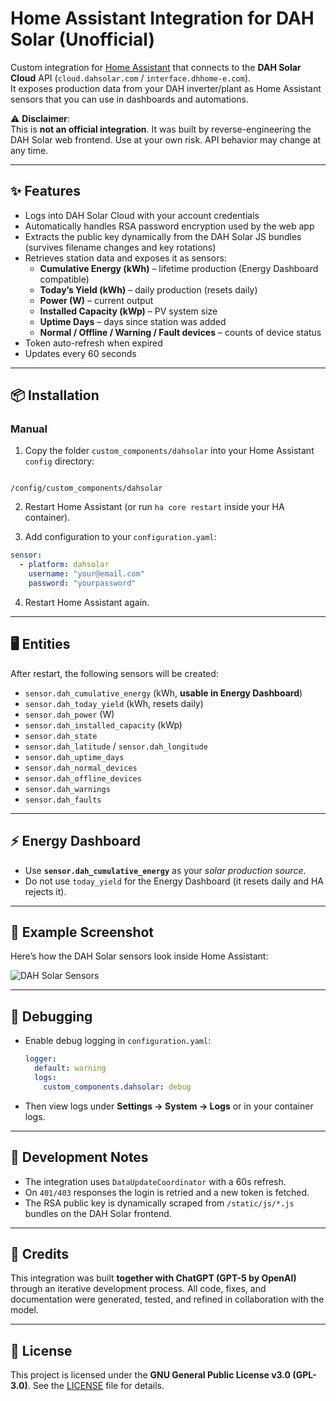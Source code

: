 # Home Assistant Integration for DAH Solar (Unofficial)

Custom integration for [Home Assistant](https://www.home-assistant.io/) that connects to the **DAH Solar Cloud** API (`cloud.dahsolar.com` / `interface.dhhome-e.com`).  
It exposes production data from your DAH inverter/plant as Home Assistant sensors that you can use in dashboards and automations.

⚠️ **Disclaimer**:  
This is **not an official integration**. It was built by reverse-engineering the DAH Solar web frontend. Use at your own risk. API behavior may change at any time.

---

## ✨ Features

- Logs into DAH Solar Cloud with your account credentials  
- Automatically handles RSA password encryption used by the web app  
- Extracts the public key dynamically from the DAH Solar JS bundles (survives filename changes and key rotations)  
- Retrieves station data and exposes it as sensors:
  - **Cumulative Energy (kWh)** – lifetime production (Energy Dashboard compatible)  
  - **Today’s Yield (kWh)** – daily production (resets daily)  
  - **Power (W)** – current output  
  - **Installed Capacity (kWp)** – PV system size  
  - **Uptime Days** – days since station was added  
  - **Normal / Offline / Warning / Fault devices** – counts of device status  
- Token auto-refresh when expired  
- Updates every 60 seconds  

---

## 📦 Installation

### Manual

1. Copy the folder `custom_components/dahsolar` into your Home Assistant `config` directory:

```

/config/custom_components/dahsolar

````

2. Restart Home Assistant (or run `ha core restart` inside your HA container).  

3. Add configuration to your `configuration.yaml`:

```yaml
sensor:
  - platform: dahsolar
    username: "your@email.com"
    password: "yourpassword"
````

4. Restart Home Assistant again.

---

## 🖥️ Entities

After restart, the following sensors will be created:

* `sensor.dah_cumulative_energy` (kWh, **usable in Energy Dashboard**)
* `sensor.dah_today_yield` (kWh, resets daily)
* `sensor.dah_power` (W)
* `sensor.dah_installed_capacity` (kWp)
* `sensor.dah_state`
* `sensor.dah_latitude` / `sensor.dah_longitude`
* `sensor.dah_uptime_days`
* `sensor.dah_normal_devices`
* `sensor.dah_offline_devices`
* `sensor.dah_warnings`
* `sensor.dah_faults`

---

## ⚡ Energy Dashboard

* Use **`sensor.dah_cumulative_energy`** as your *solar production source*.
* Do not use `today_yield` for the Energy Dashboard (it resets daily and HA rejects it).

---

## 📸 Example Screenshot

Here’s how the DAH Solar sensors look inside Home Assistant:

![DAH Solar Sensors](https://raw.githubusercontent.com/<yourusername>/dahsolar-homeassistant/main/docs/screenshot.png)

---

## 🔧 Debugging

* Enable debug logging in `configuration.yaml`:

  ```yaml
  logger:
    default: warning
    logs:
      custom_components.dahsolar: debug
  ```

* Then view logs under **Settings → System → Logs** or in your container logs.

---

## 🧩 Development Notes

* The integration uses `DataUpdateCoordinator` with a 60s refresh.
* On `401/403` responses the login is retried and a new token is fetched.
* The RSA public key is dynamically scraped from `/static/js/*.js` bundles on the DAH Solar frontend.

---

## 🙏 Credits

This integration was built **together with ChatGPT (GPT-5 by OpenAI)** through an iterative development process.
All code, fixes, and documentation were generated, tested, and refined in collaboration with the model.

---

## 📜 License

This project is licensed under the **GNU General Public License v3.0 (GPL-3.0)**.
See the [LICENSE](LICENSE) file for details.
